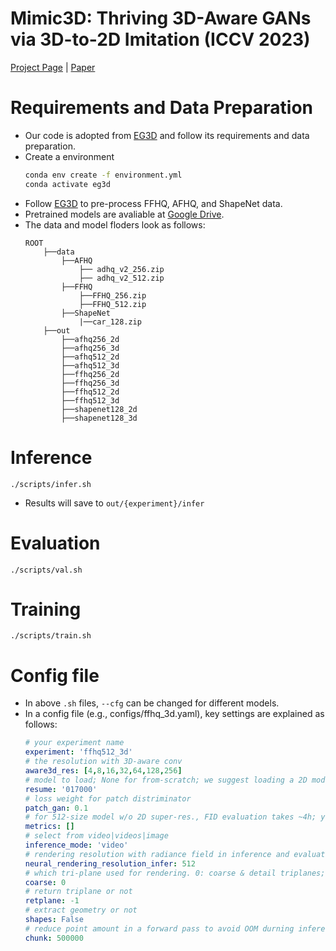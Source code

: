 # Mimic3D: Thriving 3D-Aware GANs via 3D-to-2D Imitation (ICCV 2023)

[Project Page](https://seanchenxy.github.io/Mimic3DWeb/) | [Paper](https://arxiv.org/abs/2303.09036) 

# Requirements and Data Preparation
+ Our code is adopted from [EG3D](https://github.com/NVlabs/eg3d) and follow its requirements and data preparation.
+ Create a environment
    ```bash
    conda env create -f environment.yml
    conda activate eg3d
    ```
+ Follow [EG3D](https://github.com/NVlabs/eg3d/tree/main/dataset_preprocessing) to pre-process FFHQ, AFHQ, and ShapeNet data.
+ Pretrained models are avaliable at [Google Drive](https://drive.google.com/drive/folders/1zu9PUD2TvPuc-zTU1hK8q8GnnxcUdZxj?usp=sharing).
+ The data and model floders look as follows:
    ```
    ROOT
        ├──data
            ├──AFHQ
                ├── adhq_v2_256.zip
                ├── adhq_v2_512.zip
            ├──FFHQ
                ├──FFHQ_256.zip
                ├──FFHQ_512.zip
            ├──ShapeNet
                |──car_128.zip
        ├──out
            ├──afhq256_2d
            ├──afhq256_3d
            ├──afhq512_2d
            ├──afhq512_3d
            ├──ffhq256_2d
            ├──ffhq256_3d
            ├──ffhq512_2d
            ├──ffhq512_3d
            ├──shapenet128_2d
            ├──shapenet128_3d
    ```
# Inference
```
./scripts/infer.sh
```
+ Results will save to `out/{experiment}/infer`


# Evaluation 
```
./scripts/val.sh
```

# Training 
```
./scripts/train.sh
```

# Config file
+ In above `.sh` files, `--cfg` can be changed for different models.
+ In a config file (e.g., configs/ffhq_3d.yaml), key settings are explained as follows:
    ```yaml
    # your experiment name
    experiment: 'ffhq512_3d' 
    # the resolution with 3D-aware conv
    aware3d_res: [4,8,16,32,64,128,256] 
    # model to load; None for from-scratch; we suggest loading a 2D model before training a 3D model; also, a 3D model can be trained from scratch
    resume: '017000' 
    # loss weight for patch distriminator
    patch_gan: 0.1 
    # for 512-size model w/o 2D super-res., FID evaluation takes ~4h; you would want to set `metrics: []` to cancel evaluation durning training
    metrics: [] 
    # select from video|videos|image
    inference_mode: 'video' 
    # rendering resolution with radiance field in inference and evaluation
    neural_rendering_resolution_infer: 512 
    # which tri-plane used for rendering. 0: coarse & detail triplanes; 1: coarse triplane; 2: detail triplane
    coarse: 0 
    # return triplane or not
    retplane: -1 
    # extract geometry or not
    shapes: False 
    # reduce point amount in a forward pass to avoid OOM durning inference and evaluation
    chunk: 500000 
    ```
